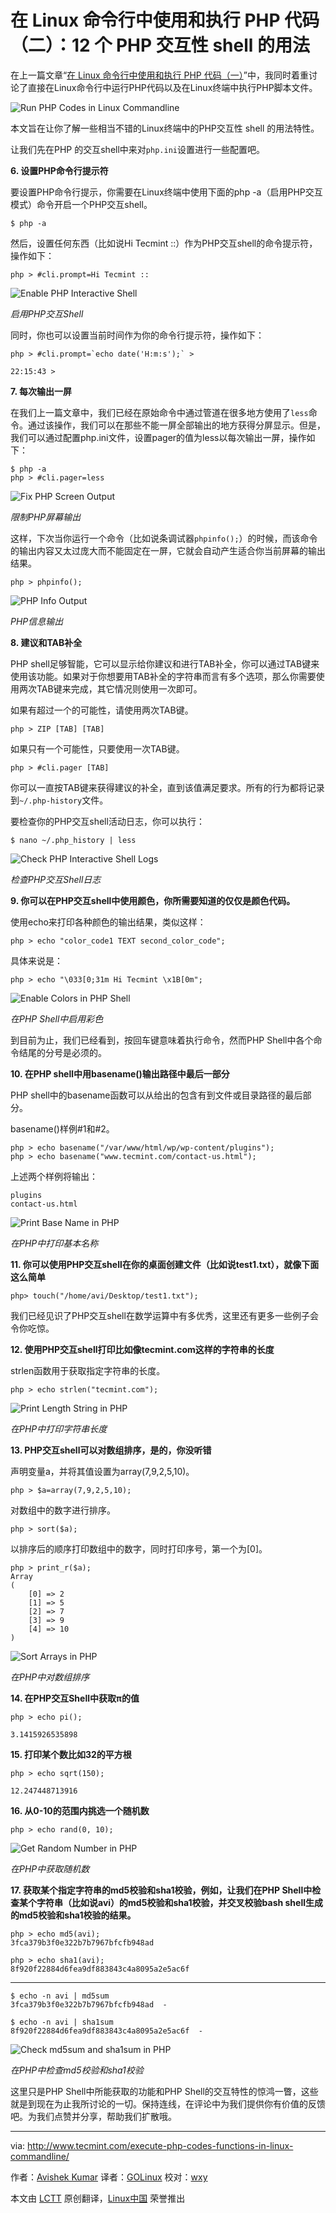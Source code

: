 在 Linux 命令行中使用和执行 PHP 代码（二）：12 个 PHP 交互性 shell 的用法 
================================================================================
在上一篇文章“[在 Linux 命令行中使用和执行 PHP 代码（一）][1]”中，我同时着重讨论了直接在Linux命令行中运行PHP代码以及在Linux终端中执行PHP脚本文件。

![Run PHP Codes in Linux Commandline](http://www.tecmint.com/wp-content/uploads/2015/07/Run-PHP-Codes-in-Linux-Commandline.jpeg)

本文旨在让你了解一些相当不错的Linux终端中的PHP交互性 shell 的用法特性。

让我们先在PHP 的交互shell中来对`php.ini`设置进行一些配置吧。

**6. 设置PHP命令行提示符**

要设置PHP命令行提示，你需要在Linux终端中使用下面的php -a（启用PHP交互模式）命令开启一个PHP交互shell。

    $ php -a

然后，设置任何东西（比如说Hi Tecmint ::）作为PHP交互shell的命令提示符，操作如下：

    php > #cli.prompt=Hi Tecmint ::

![Enable PHP Interactive Shell](http://www.tecmint.com/wp-content/uploads/2015/07/Enable-PHP-Interactive-Shell.png)

*启用PHP交互Shell*

同时，你也可以设置当前时间作为你的命令行提示符，操作如下：

    php > #cli.prompt=`echo date('H:m:s');` >
    
    22:15:43 >

**7. 每次输出一屏**

在我们上一篇文章中，我们已经在原始命令中通过管道在很多地方使用了`less`命令。通过该操作，我们可以在那些不能一屏全部输出的地方获得分屏显示。但是，我们可以通过配置php.ini文件，设置pager的值为less以每次输出一屏，操作如下：

    $ php -a
    php > #cli.pager=less

![Fix PHP Screen Output](http://www.tecmint.com/wp-content/uploads/2015/07/Fix-PHP-Screen-Output.png)

*限制PHP屏幕输出*

这样，下次当你运行一个命令（比如说条调试器`phpinfo();`）的时候，而该命令的输出内容又太过庞大而不能固定在一屏，它就会自动产生适合你当前屏幕的输出结果。

    php > phpinfo();

![PHP Info Output](http://www.tecmint.com/wp-content/uploads/2015/07/PHP-Info-Output.png)

*PHP信息输出*

**8. 建议和TAB补全**

PHP shell足够智能，它可以显示给你建议和进行TAB补全，你可以通过TAB键来使用该功能。如果对于你想要用TAB补全的字符串而言有多个选项，那么你需要使用两次TAB键来完成，其它情况则使用一次即可。

如果有超过一个的可能性，请使用两次TAB键。

    php > ZIP [TAB] [TAB]

如果只有一个可能性，只要使用一次TAB键。

    php > #cli.pager [TAB]

你可以一直按TAB键来获得建议的补全，直到该值满足要求。所有的行为都将记录到`~/.php-history`文件。

要检查你的PHP交互shell活动日志，你可以执行：

    $ nano ~/.php_history | less

![Check PHP Interactive Shell Logs](http://www.tecmint.com/wp-content/uploads/2015/07/Check-PHP-Interactive-Shell-Logs.png)

*检查PHP交互Shell日志*

**9. 你可以在PHP交互shell中使用颜色，你所需要知道的仅仅是颜色代码。**

使用echo来打印各种颜色的输出结果，类似这样：

    php > echo "color_code1 TEXT second_color_code";

具体来说是：

    php > echo "\033[0;31m Hi Tecmint \x1B[0m";

![Enable Colors in PHP Shell](http://www.tecmint.com/wp-content/uploads/2015/07/Enable-Colors-in-PHP-Shell.png)

*在PHP Shell中启用彩色*

到目前为止，我们已经看到，按回车键意味着执行命令，然而PHP Shell中各个命令结尾的分号是必须的。

**10. 在PHP shell中用basename()输出路径中最后一部分**

PHP shell中的basename函数可以从给出的包含有到文件或目录路径的最后部分。

basename()样例#1和#2。

    php > echo basename("/var/www/html/wp/wp-content/plugins");
    php > echo basename("www.tecmint.com/contact-us.html");

上述两个样例将输出：

    plugins
    contact-us.html

![Print Base Name in PHP](http://www.tecmint.com/wp-content/uploads/2015/07/Print-Base-Name-in-PHP.png)

*在PHP中打印基本名称*

**11. 你可以使用PHP交互shell在你的桌面创建文件（比如说test1.txt），就像下面这么简单**

    php> touch("/home/avi/Desktop/test1.txt");

我们已经见识了PHP交互shell在数学运算中有多优秀，这里还有更多一些例子会令你吃惊。

**12. 使用PHP交互shell打印比如像tecmint.com这样的字符串的长度**

strlen函数用于获取指定字符串的长度。

    php > echo strlen("tecmint.com");

![Print Length String in PHP](http://www.tecmint.com/wp-content/uploads/2015/07/Print-Length-String-in-PHP.png)

*在PHP中打印字符串长度*

**13. PHP交互shell可以对数组排序，是的，你没听错**

声明变量a，并将其值设置为array(7,9,2,5,10)。

    php > $a=array(7,9,2,5,10);

对数组中的数字进行排序。

    php > sort($a);

以排序后的顺序打印数组中的数字，同时打印序号，第一个为[0]。

    php > print_r($a);
    Array
    (
        [0] => 2
        [1] => 5
        [2] => 7
        [3] => 9
        [4] => 10
    )

![Sort Arrays in PHP](http://www.tecmint.com/wp-content/uploads/2015/07/Sort-Arrays-in-PHP.png)

*在PHP中对数组排序*

**14. 在PHP交互Shell中获取π的值**

    php > echo pi();
    
    3.1415926535898

**15. 打印某个数比如32的平方根**

    php > echo sqrt(150);
    
    12.247448713916

**16. 从0-10的范围内挑选一个随机数**

    php > echo rand(0, 10);

![Get Random Number in PHP](http://www.tecmint.com/wp-content/uploads/2015/07/Get-Random-Number-in-PHP.png)

*在PHP中获取随机数*

**17. 获取某个指定字符串的md5校验和sha1校验，例如，让我们在PHP Shell中检查某个字符串（比如说avi）的md5校验和sha1校验，并交叉校验bash shell生成的md5校验和sha1校验的结果。**

    php > echo md5(avi);
    3fca379b3f0e322b7b7967bfcfb948ad
    
    php > echo sha1(avi);
    8f920f22884d6fea9df883843c4a8095a2e5ac6f

----------

    $ echo -n avi | md5sum
    3fca379b3f0e322b7b7967bfcfb948ad  -
    
    $ echo -n avi | sha1sum
    8f920f22884d6fea9df883843c4a8095a2e5ac6f  -

![Check md5sum and sha1sum in PHP](http://www.tecmint.com/wp-content/uploads/2015/07/Check-md5sum-and-sha1sum.png)

*在PHP中检查md5校验和sha1校验*

这里只是PHP Shell中所能获取的功能和PHP Shell的交互特性的惊鸿一瞥，这些就是到现在为止我所讨论的一切。保持连线，在评论中为我们提供你有价值的反馈吧。为我们点赞并分享，帮助我们扩散哦。

--------------------------------------------------------------------------------

via: http://www.tecmint.com/execute-php-codes-functions-in-linux-commandline/

作者：[Avishek Kumar][a]
译者：[GOLinux](https://github.com/GOLinux)
校对：[wxy](https://github.com/wxy)

本文由 [LCTT](https://github.com/LCTT/TranslateProject) 原创翻译，[Linux中国](https://linux.cn/) 荣誉推出

[a]:http://www.tecmint.com/author/avishek/
[1]:https://linux.cn/article-5906-1.html
